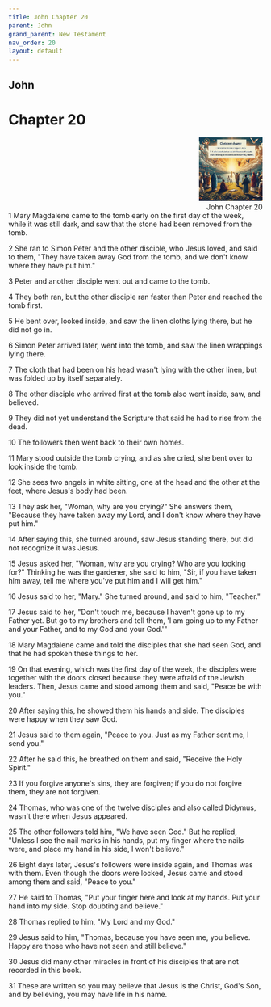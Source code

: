 ```yaml
---
title: John Chapter 20
parent: John
grand_parent: New Testament
nav_order: 20
layout: default
---
```


## John

# Chapter 20

<div style="clear: both; text-align: right;">
    <img src="/assets/Image/John/500/20.jpg" alt="John Chapter 20" class="chapter-image" style="max-width: 25%; height: auto;"/>
    <figcaption style="font-size: 14px;">John Chapter 20</figcaption>
</div>
1 Mary Magdalene came to the tomb early on the first day of the week, while it was still dark, and saw that the stone had been removed from the tomb.

2 She ran to Simon Peter and the other disciple, who Jesus loved, and said to them, "They have taken away God from the tomb, and we don't know where they have put him."

3 Peter and another disciple went out and came to the tomb.

4 They both ran, but the other disciple ran faster than Peter and reached the tomb first.

5 He bent over, looked inside, and saw the linen cloths lying there, but he did not go in.

6 Simon Peter arrived later, went into the tomb, and saw the linen wrappings lying there.

7 The cloth that had been on his head wasn't lying with the other linen, but was folded up by itself separately.

8 The other disciple who arrived first at the tomb also went inside, saw, and believed.

9 They did not yet understand the Scripture that said he had to rise from the dead.

10 The followers then went back to their own homes.

11 Mary stood outside the tomb crying, and as she cried, she bent over to look inside the tomb.

12 She sees two angels in white sitting, one at the head and the other at the feet, where Jesus's body had been.

13 They ask her, "Woman, why are you crying?" She answers them, "Because they have taken away my Lord, and I don't know where they have put him."

14 After saying this, she turned around, saw Jesus standing there, but did not recognize it was Jesus.

15 Jesus asked her, "Woman, why are you crying? Who are you looking for?" Thinking he was the gardener, she said to him, "Sir, if you have taken him away, tell me where you've put him and I will get him."

16 Jesus said to her, "Mary." She turned around, and said to him, "Teacher."

17 Jesus said to her, "Don't touch me, because I haven't gone up to my Father yet. But go to my brothers and tell them, 'I am going up to my Father and your Father, and to my God and your God.'"

18 Mary Magdalene came and told the disciples that she had seen God, and that he had spoken these things to her.

19 On that evening, which was the first day of the week, the disciples were together with the doors closed because they were afraid of the Jewish leaders. Then, Jesus came and stood among them and said, "Peace be with you."

20 After saying this, he showed them his hands and side. The disciples were happy when they saw God.

21 Jesus said to them again, "Peace to you. Just as my Father sent me, I send you."

22 After he said this, he breathed on them and said, "Receive the Holy Spirit."

23 If you forgive anyone's sins, they are forgiven; if you do not forgive them, they are not forgiven.

24 Thomas, who was one of the twelve disciples and also called Didymus, wasn't there when Jesus appeared.

25 The other followers told him, "We have seen God." But he replied, "Unless I see the nail marks in his hands, put my finger where the nails were, and place my hand in his side, I won't believe."

26 Eight days later, Jesus's followers were inside again, and Thomas was with them. Even though the doors were locked, Jesus came and stood among them and said, "Peace to you."

27 He said to Thomas, "Put your finger here and look at my hands. Put your hand into my side. Stop doubting and believe."

28 Thomas replied to him, "My Lord and my God."

29 Jesus said to him, "Thomas, because you have seen me, you believe. Happy are those who have not seen and still believe."

30 Jesus did many other miracles in front of his disciples that are not recorded in this book.

31 These are written so you may believe that Jesus is the Christ, God's Son, and by believing, you may have life in his name.


